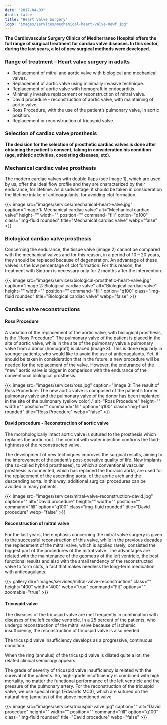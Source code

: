 ```yaml
---
date: "2017-04-03"
draft: false
title: "Heart Valve Surgery"
logo: "images/services/mechanical-heart-valve-newf.jpg"
---
```


**Τhe Cardiovascular Surgery Clinics of Mediterraneo Hospital offers the full
range of surgical treatment for cardiac valve diseases. In this sector, during
the last years, a lot of new surgical methods were developed.**

### Range of treatment – Heart valve surgery in adults

- Replacement of mitral and aortic valve with biological and mechanical valves.
- Replacement of aortic valve using minimally invasive technique.
- Replacement of aortic valve with homograft in endocarditis.
- Minimally invasive replacement or reconstruction of mitral valve.
- David procedure - reconstruction of aortic valve, with maintaining of aortic valve.
- Ross Procedure, with the use of the patient’s pulmonary valve, in aortic position.
- Replacement or reconstruction of tricuspid valve.

### Selection of cardiac valve prosthesis

**The decision for the selection of prosthetic cardiac valves is done after
obtaining the patient’s consent, taking in consideration his condition (age,
athletic activities, coexisting diseases, etc).**

### Mechanical cardiac valve prosthesis

The modern cardiac valves with double flaps (see Image 1), which are used by us,
offer the ideal flow profile and they are characterized by their endurance, for
lifetime. As disadvantage, it should be taken in consideration the lifetime
intake of anticoagulants, for avoiding clot formation.

{{< image src="images/services/mechanical-heart-valve.jpg" caption="Image 1: Mechanical cardiac valve" alt="Mechanical cardiac valve" height="" width="" position="" command="fill" option="q100" class="img-fluid rounded" title="Mechanical cardiac valve" webp="false" >}}

### Biological cardiac valve prosthesis

Concerning the endurance, the tissue valve (image 2) cannot be compared with the
mechanical valves and for this reason, in a period of 10 – 20 years, they should
be replaced because of degeneration. An advantage of these valves is the low
percentage of clot formation. For this reason, the treatment with Sintrom is
necessary only for 2 months after the intervention.

{{< image src="images/services/biological-prosthetic-heart-valve.jpg" caption="Image 2: Biological cardiac valve" alt="Biological cardiac valve" height="" width="" position="" command="fill" option="q100" class="img-fluid rounded" title="Biological cardiac valve" webp="false" >}}

### Cardiac valve reconstructions

#### Ross Procedure

A variation of the replacement of the aortic valve, with biological prosthesis,
is the “Ross Procedure”. The pulmonary valve of the patient is placed in the
site of aortic valve, while in the site of the pulmonary valve a pulmonary valve
from a donor (homograft) is placed (image 3). This is done regularly in younger
patients, who would like to avoid the use of anticoagulants. Υet, it should be
taken in consideration that in the future, a new procedure will be needed for
the replacement of the valve. However, the endurance of the “new” aortic valve
is bigger in comparison with the endurance of the conventional biological
prosthesis.

{{< image src="images/services/ross.jpg" caption="Image 3: The result of Ross Procedure. The new aortic valve is composed of the patient’s former pulmonary valve and the pulmonary valve of the donor has been implanted in the site of the pulmonary (yellow color)." alt="Ross Procedure" height="" width="" position="" command="fill" option="q100" class="img-fluid rounded" title="Ross Procedure" webp="false" >}}


#### David procedure - Reconstruction of aortic valve

The morphologically intact aortic valve is sutured to the prosthesis which
replaces the aortic root. The control with water injection confirms the
fluid-tightness of the reconstructed valve.

The development of new techniques improves the surgical results, aiming to the
improvement of the patient’s post-operative quality of life. New implants (the
so-called hybrid prostheses), to which a conventional vascular prosthesis is
connected, which has replaced the thoracic aorta, are used for the replacement
of the ascending aorta, of the aortic arch and the descending aorta. In this
way, additional surgical procedures can be avoided in many patients.

{{< image src="images/services/mitral-valve-reconstruction-david.jpg" caption="" alt="David procedure" height="" width="" position="" command="fill" option="q100" class="img-fluid rounded" title="David procedure" webp="false" >}}


#### Reconstruction of mitral valve

For the last years, the emphasis concerning the mitral valve surgery is given to
the successful reconstruction of this valve, while in the previous decades the
replacement of the mitral valve, which is applied rarely, consisted the biggest
part of the procedures of the mitral valve. The advantages are related with the
maintenance of the geometry of the left ventricle, the best functional results
and also with the small tendency of the reconstructed valve to form clots, a
fact that makes needless the long-term medication with anticoagulants.


{{< gallery dir="images/services/mitral-valve-reconstruction" class="" height="400" width="400" webp="true" command="Fit" options="" zoomable="true" >}}


#### Tricuspid valve

The diseases of the tricuspid valve are met frequently in combination with
diseases of the left cardiac ventricle. In a 25 percent of the patients, who
undergo reconstruction of the mitral valve because of ischemic insufficiency,
the reconstruction of tricuspid valve is also needed.

The tricuspid valve insufficiency develops as a progressive, continuous condition.

When the ring (annulus) of the tricuspid valve is dilated quite a lot, the
related clinical semiology appears.

The grade of severity of tricuspid valve insufficiency is related with the
survival of the patients. So, high-grade insufficiency is combined with high
mortality, no matter the functional performance of the left ventricle and the
pressure of the pulmonary artery. For the reconstruction of the tricuspid valve,
we use special rings (Edwards MC3), which are sutured on the natural ring
(annulus) of the above mentioned valve.

{{< image src="images/services/tricuspid-valve.jpg" caption="" alt="David procedure" height="" width="" position="" command="fill" option="q100" class="img-fluid rounded" title="David procedure" webp="false" >}}
